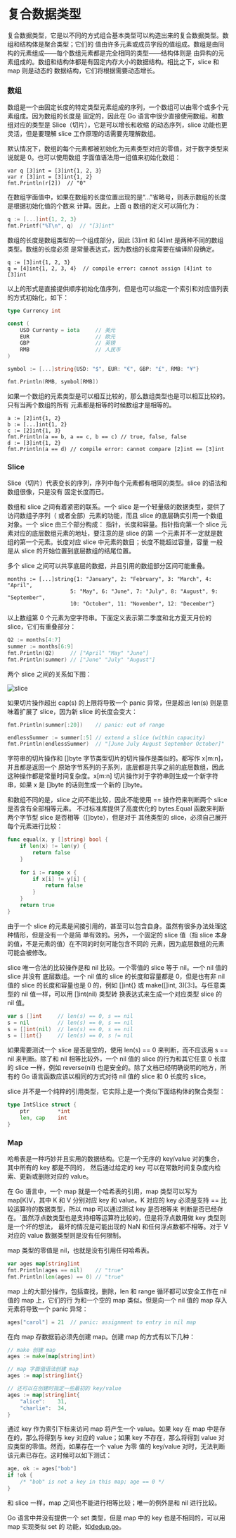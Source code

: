 # 复合数据类型

复合数据类型，它是以不同的方式组合基本类型可以构造出来的复合数据类型。数组和结构体是聚合类型；它们的
值由许多元素或成员字段的值组成。数组是由同构的元素组成——每个数组元素都是完全相同的类型——结构体则是
由异构的元素组成的。数组和结构体都是有固定内存大小的数据结构。相比之下，slice 和 map 则是动态的
数据结构，它们将根据需要动态增长。

### 数组

数组是一个由固定长度的特定类型元素组成的序列，一个数组可以由零个或多个元素组成。因为数组的长度是
固定的，因此在 Go 语言中很少直接使用数组。和数组对应的类型是 Slice（切片），它是可以增长和收缩
的动态序列，slice 功能也更灵活，但是要理解 slice 工作原理的话需要先理解数组。

默认情况下，数组的每个元素都被初始化为元素类型对应的零值，对于数字类型来说就是 0。也可以使用数组
字面值语法用一组值来初始化数组：

```
var q [3]int = [3]int{1, 2, 3}
var r [3]int = [3]int{1, 2}
fmt.Println(r[2])  // "0"
```

在数组字面值中，如果在数组的长度位置出现的是“...”省略号，则表示数组的长度是根据初始化值的个数来
计算。因此，上面 q 数组的定义可以简化为：

```go
q := [...]int{1, 2, 3}
fmt.Printf("%T\n", q)  // "[3]int"
```

数组的长度是数组类型的一个组成部分，因此 [3]int 和 [4]int 是两种不同的数组类型。数组的长度必须
是常量表达式，因为数组的长度需要在编译阶段确定。

```
q := [3]int{1, 2, 3}
q = [4]int{1, 2, 3, 4}  // compile error: cannot assign [4]int to [3]int
```

以上的形式是直接提供顺序初始化值序列，但是也可以指定一个索引和对应值列表的方式初始化，如下：

```go
type Currency int

const (
	USD Currenty = iota     // 美元
	EUR                     // 欧元
	GBP                     // 英镑
	RMB                     // 人民币
)

symbol := [...]string{USD: "$", EUR: "€", GBP: "£", RMB: "¥"}

fmt.Println(RMB, symbol[RMB])
```

如果一个数组的元素类型是可以相互比较的，那么数组类型也是可以相互比较的。只有当两个数组的所有
元素都是相等的时候数组才是相等的。

```
a := [2]int{1, 2}
b := [...]int{1, 2}
c := [2]int{1, 3}
fmt.Println(a == b, a == c, b == c) // true, false, false
d := [3]int{1, 2}
fmt.Println(a == d) // compile error: cannot compare [2]int == [3]int
```

### Slice

Slice（切片）代表变长的序列，序列中每个元素都有相同的类型。slice 的语法和数组很像，只是没有
固定长度而已。

数组和 slice 之间有着紧密的联系。一个 slice 是一个轻量级的数据类型，提供了访问数组子序列（
或者全部）元素的功能，而且 slice 的底层确实引用一个数组对象。一个 slice 由三个部分构成：
指针，长度和容量。指针指向第一个 slice 元素对应的底层数组元素的地址，要注意的是 slice 的第
一个元素并不一定就是数组的第一个元素。长度对应 slice 中元素的数目；长度不能超过容量，容量
一般是从 slice 的开始位置到底层数组的结尾位置。

多个 slice 之间可以共享底层的数据，并且引用的数组部分区间可能重叠。

```
months := [...]string{1: "January", 2: "February", 3: "March", 4: "April", 
                    5: "May", 6: "June", 7: "July", 8: "August", 9: "September",
                    10: "October", 11: "November", 12: "December"}
```

以上数组第 0 个元素为空字符串。下面定义表示第二季度和北方夏天月份的 slice，它们有重叠部分：

```go
Q2 := months[4:7]
summer := months[6:9]
fmt.Println(Q2)     // ["April" "May" "June"]
fmt.Println(summer) // ["June" "July" "August"]
```

两个 slice 之间的关系如下图：

![slice](assets/20190406213449.png)

如果切片操作超出 cap(s) 的上限将导致一个 panic 异常，但是超出 len(s) 则是意味着扩展了
slice，因为新 slice 的长度会变大：

```go
fmt.Println(summer[:20])    // panic: out of range

endlessSummer := summer[:5] // extend a slice (within capacity)
fmt.Println(endlessSummer)  // "[June July August September October]"
```

字符串的切片操作和 []byte 字节类型切片的切片操作是类似的。都写作 x[m:n]，并且都是返回一个
原始字节系列的子系列，底层都是共享之前的底层数组，因此这种操作都是常量时间复杂度。x[m:n]
切片操作对于字符串则生成一个新字符串，如果 x 是 []byte 的话则生成一个新的 []byte。

和数组不同的是，slice 之间不能比较，因此不能使用 == 操作符来判断两个 slice 是否含有全部相等元素。
不过标准库提供了高度优化的 bytes.Equal 函数来判断两个字节型 slice 是否相等（[]byte），但是对于
其他类型的 slice，必须自己展开每个元素进行比较：

```go
func equal(x, y []string) bool {
	if len(x) != len(y) {
		return false
	}
	
	for i := range x {
		if x[i] != y[i] {
			return false
		}
	}
	return true
}
```

由于一个 slice 的元素是间接引用的，甚至可以包含自身。虽然有很多办法处理这种情形，但是没有一个是简
单有效的。另外，一个固定的 slice 值（指 slice 本身的值，不是元素的值）在不同的时刻可能包含不同的
元素，因为底层数组的元素可能会被修改。

slice 唯一合法的比较操作是和 nil 比较。一个零值的 slice 等于 nil。一个 nil 值的 slice 并没有
底层数组。一个 nil 值的 slice 的长度和容量都是 0，但是也有非 nil 值的 slice 的长度和容量也是 0
的，例如 []int{} 或 make([]int, 3)[3:]。与任意类型的 nil 值一样，可以用 []int(nil) 类型转
换表达式来生成一个对应类型 slice 的 nil 值。

```go
var s []int     // len(s) == 0, s == nil
s = nil         // len(s) == 0, s == nil
s = []int(nil)  // len(s) == 0, s == nil
s = []int{}     // len(s) == 0, s != nil
```

如果需要测试一个 slice 是否是空的，使用 len(s) == 0 来判断，而不应该用 s == nil 来判断。除了和
nil 相等比较外，一个 nil 值的 slice 的行为和其它任意 0 长度的 slice 一样，例如 reverse(nil) 
也是安全的。除了文档已经明确说明的地方，所有的 Go 语言函数应该以相同的方式对待 nil 值的 slice 和
0 长度的 slice。

slice 并不是一个纯粹的引用类型，它实际上是一个类似下面结构体的聚合类型：

```go
type IntSlice struct {
	ptr         *int
	len, cap    int
}
```

### Map

哈希表是一种巧妙并且实用的数据结构。它是一个无序的 key/value 对的集合，其中所有的 key 都是不同的，
然后通过给定的 key 可以在常数时间复杂度内检索、更新或删除对应的 value。

在 Go 语言中，一个 map 就是一个哈希表的引用，map 类型可以写为 map[K]V，其中 K 和 V 分别对应 key
和 value。K 对应的 key 必须是支持 == 比较运算符的数据类型，所以 map 可以通过测试 key 是否相等来
判断是否已经存在。`虽然浮点数类型也是支持相等运算符比较的，但是将浮点数用做 key 类型则是一个坏的想法，
最坏的情况是可能出现的 NaN 和任何浮点数都不相等。对于 V 对应的 value 数据类型则是没有任何限制。

map 类型的零值是 nil，也就是没有引用任何哈希表。

```go
var ages map[string]int
fmt.Println(ages == nil)    // "true"
fmt.Println(len(ages) == 0) // "true"
```

map 上的大部分操作，包括查找，删除，len 和 range 循环都可以安全工作在 nil 值的 map 上，它们的行
为和一个空的 map 类似。但是向一个 nil 值的 map 存入元素将导致一个 panic 异常：

```go
ages["carol"] = 21  // panic: assignment to entry in nil map
```

在向 map 存数据前必须先创建 map。创建 map 的方式有以下几种：

```go
// make 创建 map
ages := make(map[string]int)

// map 字面值语法创建 map
ages := map[string]int{}

// 还可以在创建时指定一些最初的 key/value
ages := map[string]int{
	"alice":    31,
	"charlie":  34,
}
```

通过 key 作为索引下标来访问 map 将产生一个 value。如果 key 在 map 中是存在的，那么将得到与 key
对应的 value；如果 key 不存在，那么将得到 value 对应类型的零值。然而，如果存在一个 value 为零
值的 key/value 对时，无法判断该元素已存在。这时候可以如下测试：

```go
age, ok := ages["bob"]
if !ok {
	/* "bob" is not a key in this map; age == 0 */
}
```

和 slice 一样，map 之间也不能进行相等比较；唯一的例外是和 nil 进行比较。

Go 语言中并没有提供一个 set 类型，但是 map 中的 key 也是不相同的，可以用 map 实现类似 set 的
功能，如[dedup.go](./cmd/dedup.go)。
